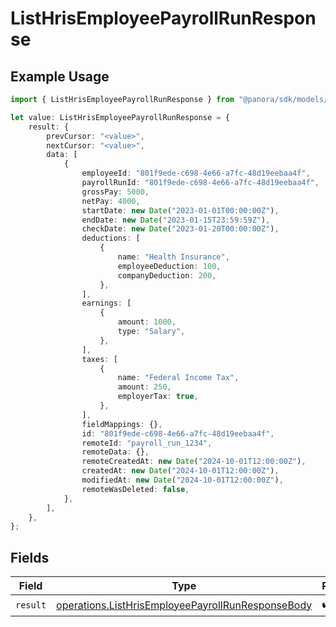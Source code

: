 # ListHrisEmployeePayrollRunResponse

## Example Usage

```typescript
import { ListHrisEmployeePayrollRunResponse } from "@panora/sdk/models/operations";

let value: ListHrisEmployeePayrollRunResponse = {
    result: {
        prevCursor: "<value>",
        nextCursor: "<value>",
        data: [
            {
                employeeId: "801f9ede-c698-4e66-a7fc-48d19eebaa4f",
                payrollRunId: "801f9ede-c698-4e66-a7fc-48d19eebaa4f",
                grossPay: 5000,
                netPay: 4000,
                startDate: new Date("2023-01-01T00:00:00Z"),
                endDate: new Date("2023-01-15T23:59:59Z"),
                checkDate: new Date("2023-01-20T00:00:00Z"),
                deductions: [
                    {
                        name: "Health Insurance",
                        employeeDeduction: 100,
                        companyDeduction: 200,
                    },
                ],
                earnings: [
                    {
                        amount: 1000,
                        type: "Salary",
                    },
                ],
                taxes: [
                    {
                        name: "Federal Income Tax",
                        amount: 250,
                        employerTax: true,
                    },
                ],
                fieldMappings: {},
                id: "801f9ede-c698-4e66-a7fc-48d19eebaa4f",
                remoteId: "payroll_run_1234",
                remoteData: {},
                remoteCreatedAt: new Date("2024-10-01T12:00:00Z"),
                createdAt: new Date("2024-10-01T12:00:00Z"),
                modifiedAt: new Date("2024-10-01T12:00:00Z"),
                remoteWasDeleted: false,
            },
        ],
    },
};
```

## Fields

| Field                                                                                                                  | Type                                                                                                                   | Required                                                                                                               | Description                                                                                                            |
| ---------------------------------------------------------------------------------------------------------------------- | ---------------------------------------------------------------------------------------------------------------------- | ---------------------------------------------------------------------------------------------------------------------- | ---------------------------------------------------------------------------------------------------------------------- |
| `result`                                                                                                               | [operations.ListHrisEmployeePayrollRunResponseBody](../../models/operations/listhrisemployeepayrollrunresponsebody.md) | :heavy_check_mark:                                                                                                     | N/A                                                                                                                    |